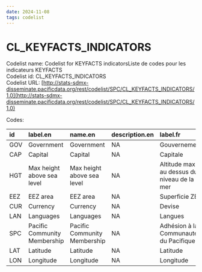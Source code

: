 ```yaml
---
date: 2024-11-08
tags: codelist
---
```


# CL_KEYFACTS_INDICATORS

Codelist name: Codelist for KEYFACTS indicatorsListe de codes pour les indicateurs KEYFACTS  
Codelist id: CL_KEYFACTS_INDICATORS  
Codelist URL: [http://stats-sdmx-disseminate.pacificdata.org/rest/codelist/SPC/CL_KEYFACTS_INDICATORS/1.0](http://stats-sdmx-disseminate.pacificdata.org/rest/codelist/SPC/CL_KEYFACTS_INDICATORS/1.0)  

Codes:  

|id  |label.en                     |name.en                      |description.en |label.fr                                   |name.fr                                    |description.fr |
|:---|:----------------------------|:----------------------------|:--------------|:------------------------------------------|:------------------------------------------|:--------------|
|GOV |Government                   |Government                   |NA             |Gouvernement                               |Gouvernement                               |NA             |
|CAP |Capital                      |Capital                      |NA             |Capitale                                   |Capitale                                   |NA             |
|HGT |Max height above sea level   |Max height above sea level   |NA             |Altitude max au dessus du niveau de la mer |Altitude max au dessus du niveau de la mer |NA             |
|EEZ |EEZ area                     |EEZ area                     |NA             |Superficie ZEE                             |Superficie ZEE                             |NA             |
|CUR |Currency                     |Currency                     |NA             |Devise                                     |Devise                                     |NA             |
|LAN |Languages                    |Languages                    |NA             |Langues                                    |Langues                                    |NA             |
|SPC |Pacific Community Membership |Pacific Community Membership |NA             |Adhésion à la Communauté du Pacifique      |Adhésion à la Communauté du Pacifique      |NA             |
|LAT |Latitude                     |Latitude                     |NA             |Latitude                                   |Latitude                                   |NA             |
|LON |Longitude                    |Longitude                    |NA             |Longitude                                  |Longitude                                  |NA             |
